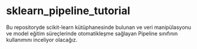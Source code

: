 # sklearn_pipeline_tutorial
Bu repositoryde scikit-learn kütüphanesinde bulunan ve veri manipülasyonu ve model eğitim süreçlerinde otomatikleşme sağlayan Pipeline sınıfının kullanımını inceliyor olacağız.
